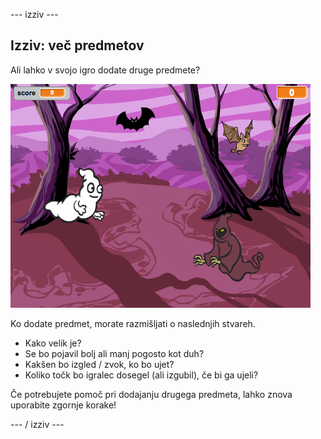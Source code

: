 \--- izziv \---

## Izziv: več predmetov

Ali lahko v svojo igro dodate druge predmete?

![screenshot](images/ghost-final.png)

Ko dodate predmet, morate razmišljati o naslednjih stvareh.

+ Kako velik je?
+ Se bo pojavil bolj ali manj pogosto kot duh?
+ Kakšen bo izgled / zvok, ko bo ujet?
+ Koliko točk bo igralec dosegel (ali izgubil), če bi ga ujeli?

Če potrebujete pomoč pri dodajanju drugega predmeta, lahko znova uporabite zgornje korake!

\--- / izziv \---